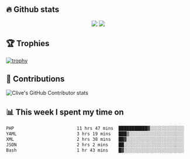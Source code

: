 ## &#128293; Github stats

<!-- GitHub Readme Streak Stats - https://github.com/DenverCoder1/github-readme-streak-stats -->
<p align="center">

<picture>
  <source 
    srcset="https://github-readme-stats.vercel.app/api?username=clivewalkden&count_private=true&show_icons=true&theme=darcula"
    media="(prefers-color-scheme: dark)"
  />
  <source
    srcset="https://github-readme-stats.vercel.app/api?username=clivewalkden&count_private=true&show_icons=true&theme=calm"
    media="(prefers-color-scheme: light), (prefers-color-scheme: no-preference)"
  />
  <img src="https://github-readme-stats.vercel.app/api?username=clivewalkden&count_private=true&show_icons=true&theme=darcula" />
</picture>

<a href="https://git.io/streak-stats" target="_blank">
  <img src="http://github-readme-streak-stats.herokuapp.com?user=clivewalkden&theme=darcula&date_format=j%20M%5B%20Y%5D" />
</a>

</p>

## &#127942; Trophies
[![trophy](https://github-profile-trophy.vercel.app/?username=clivewalkden&theme=onedark)](https://github.com/clivewalkden/github-profile-trophy)

## &#129309; Contributions
![Clive's GitHub Contributor stats](https://github-contributor-stats.vercel.app/api?username=clivewalkden)

## &#128202; This week I spent my time on
<!--START_SECTION:waka-->

```txt
PHP                        11 hrs 47 mins  ███████████▓░░░░░░░░░░░░░   46.73 %
YAML                       3 hrs 19 mins   ███▒░░░░░░░░░░░░░░░░░░░░░   13.20 %
XML                        2 hrs 38 mins   ██▓░░░░░░░░░░░░░░░░░░░░░░   10.47 %
JSON                       2 hrs 2 mins    ██░░░░░░░░░░░░░░░░░░░░░░░   08.12 %
Bash                       1 hr 43 mins    █▓░░░░░░░░░░░░░░░░░░░░░░░   06.84 %
```

<!--END_SECTION:waka-->

